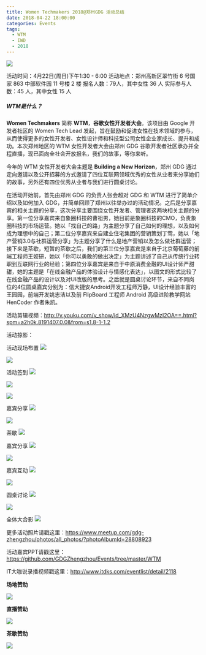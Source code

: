 ```yaml
---
title: Women Techmakers 2018@郑州GDG 活动总结 
date: 2018-04-22 18:00:00
categories: Events
tags:
  - WTM
  - IWD
  - 2018
---
```


![](http://p84y6k7lc.bkt.clouddn.com/WTM2018.webp)

活动时间：4月22日(周日)下午1:30 - 6:00
活动地点：郑州高新区翠竹街 6 号国家 863 中部软件园 11 号楼 2 楼
报名人数：79人，其中女性 36 人
实际参与人数：45 人，其中女性 15 人



##### WTM是什么？

**Women Techmakers** 简称 **WTM**，**谷歌女性开发者大会**。该项目由 Google 开发者社区的 Women Tech Lead 发起，旨在鼓励和促进女性在技术领域的参与，从而使得更多的女性开发者、女性设计师和科技型公司女性企业家成长、提升和成功。本次郑州地区的 WTM 女性开发者大会由郑州 GDG 谷歌开发者社区承办并全程直播，现已面向全社会开放报名，我们的故事，等你来听。

今年的 WTM 女性开发者大会主题是 **Building a New Horizon**，郑州 GDG 通过定向邀请以及公开招募的方式邀请了四位互联网领域优秀的女性从业者来分享她们的故事，另外还有四位优秀从业者与我们进行圆桌讨论。

<!-- more -->

在活动开始前，首先由郑州 GDG 的负责人张会超对 GDG 和 WTM 进行了简单介绍以及如何加入 GDG，并简单回顾了郑州以往举办过的活动情况。之后是分享嘉宾的相关主题的分享，这次分享主要围绕女性开发者、管理者这两块相关主题的分享。第一位分享嘉宾来自象圈科技的曹祖男，她目前是象圈科技的CMO，负责象圈科技的市场运营。她以「找自己的路」为主题分享了自己如何的理想，以及如何成为理想中的自己；第二位分享嘉宾来自建业住宅集团的营销策划丁莺，她以「地产营销3.0与社群运营分享」为主题分享了什么是地产营销以及怎么做社群运营；接下来是茶歇，短暂的茶歇之后，我们的第三位分享嘉宾是来自于北京葡萄藤的前端工程师王姣研，她以「你可以勇敢的做出决定」为主题讲述了自己从传统行业转职到互联网行业的经验；第四位分享嘉宾是来自于中原消费金融的UI设计师严甜甜，她的主题是「在线金融产品的体验设计与情感化表达」，以图文的形式比较了在线金融产品的设计以及对UI改版的思考。之后就是圆桌讨论环节，来自不同岗位的4位圆桌嘉宾分别为：信大捷安Android开发工程师万静，UI设计经验丰富的王园园，前端开发姚志洁以及前 FlipBoard 工程师 Android 高级进阶教学网站 HenCoder 作者朱凯。


活动剪辑视频：http://v.youku.com/v_show/id_XMzU4NzgwMzI2OA==.html?spm=a2h0k.8191407.0.0&from=s1.8-1-1.2

活动掠影：

活动现场布置
![](https://secure.meetupstatic.com/photos/event/b/c/6/e/600_470448238.jpeg)


![](https://secure.meetupstatic.com/photos/event/b/c/5/c/600_470448220.jpeg)


活动签到
![](https://secure.meetupstatic.com/photos/event/7/c/6/e/600_470431854.jpeg)


![](https://secure.meetupstatic.com/photos/event/7/b/f/c/600_470431740.jpeg)


![](https://secure.meetupstatic.com/photos/event/7/c/0/c/600_470431756.jpeg)


嘉宾分享
![](https://secure.meetupstatic.com/photos/event/a/e/4/f/600_470444623.jpeg)


![](https://secure.meetupstatic.com/photos/event/b/3/5/7/600_470445911.jpeg)


茶歇
![](https://secure.meetupstatic.com/photos/event/7/f/f/8/600_470432760.jpeg)


嘉宾分享
![](https://secure.meetupstatic.com/photos/event/b/7/0/a/600_470446858.jpeg)


![](https://secure.meetupstatic.com/photos/event/b/7/2/c/600_470446892.jpeg)	


嘉宾互动
![](https://secure.meetupstatic.com/photos/event/c/3/d/0/600_470450128.jpeg)


![](https://secure.meetupstatic.com/photos/event/c/3/c/4/600_470450116.jpeg)


圆桌讨论
![](https://secure.meetupstatic.com/photos/event/c/1/3/9/600_470449465.jpeg)


![](https://secure.meetupstatic.com/photos/event/c/1/7/e/600_470449534.jpeg)


全体大合影
![](https://secure.meetupstatic.com/photos/event/c/5/5/5/600_470450517.jpeg)


更多活动照片请戳这里：https://www.meetup.com/gdg-zhengzhou/photos/all_photos/?photoAlbumId=28808923

活动嘉宾PPT请戳这里：https://github.com/GDGZhengzhou/Events/tree/master/WTM

IT大咖说录播视频戳这里：http://www.itdks.com/eventlist/detail/2118

**场地赞助**

![](http://p84y6k7lc.bkt.clouddn.com/ykdm.webp)

**直播赞助**

![](http://p84y6k7lc.bkt.clouddn.com/ITdks.webp)

**茶歇赞助**

![](http://p84y6k7lc.bkt.clouddn.com/GoogleDevelopers.webp)